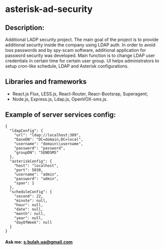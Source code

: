 # asterisk-ad-security
## Description:

Additional LADP security project.
The main goal of the project is to provide additional security inside the company using LDAP auth. 
In order to avoid loss passwords and by spy-scam software, additional application for password security was developed. 
Main function is to change LDAP user credentials in certain time for certain user group. 
UI helps administrators to setup cron-like schedule, LDAP and Asterisk configurations.

## Libraries and frameworks
* React.js Flux, LESS.js, React-Router, Reacr-Bootsrap, Superagent;
* Node.js, Express.js, Ldap.js, OpenVOX-sms.js.

## Example of server services config:
```
{
  "ldapConfig": {
    "url": "ldap://localhost:389",
    "baseDN": "DC=domain,DC=local",
    "username": "domain\\username",
    "password": "password",
    "groupDN": "SENDSMS"
  },
  "asteriskConfig": {
    "host": "localhost",
    "port": 5038,
    "username": "admin",
    "password": "admin",
    "span": 1
  },
  "scheduleConfig": {
    "second": 22,
    "minute": null,
    "hour": null,
    "date": null,
    "month": null,
    "year": null,
    "dayOfWeek": null
  }
}
```
#### Ask me: s.bulah.ua@gmail.com
